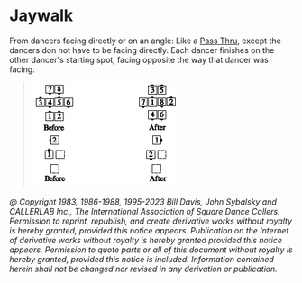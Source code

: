 
# Jaywalk

From dancers facing directly or on an angle:
Like a [Pass Thru](../b1/pass_thru.md), except the dancers don not have to be
facing directly. Each dancer finishes on the other dancer's
starting spot, facing opposite the way that dancer was
facing.

> 
> ![alt](jaywalk.png)
> 

###### @ Copyright 1983, 1986-1988, 1995-2023 Bill Davis, John Sybalsky and CALLERLAB Inc., The International Association of Square Dance Callers. Permission to reprint, republish, and create derivative works without royalty is hereby granted, provided this notice appears. Publication on the Internet of derivative works without royalty is hereby granted provided this notice appears. Permission to quote parts or all of this document without royalty is hereby granted, provided this notice is included. Information contained herein shall not be changed nor revised in any derivation or publication.
